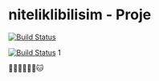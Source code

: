 # niteliklibilisim - Proje

[![Build Status](https://dev.azure.com/MesutOzturkDev/NitelikliBilisim/_apis/build/status/niteliklibilisim%20-%201%20-%20CI?branchName=master)](https://dev.azure.com/MesutOzturkDev/NitelikliBilisim/_build/latest?definitionId=8&branchName=master)

[![Build Status](https://vsrm.dev.azure.com/MesutOzturkDev/_apis/public/Release/badge/99e80e54-27a0-4901-8c9d-f56e7de60111/1/1)](https://vsrm.dev.azure.com/MesutOzturkDev/_apis/public/Release/badge/99e80e54-27a0-4901-8c9d-f56e7de60111/1/1)
1

🐱‍👤🐱‍👤🐱‍👤🐱